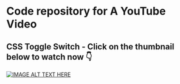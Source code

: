 # Code repository for A YouTube Video

## CSS Toggle Switch - Click on the thumbnail below to watch now 👇

[![IMAGE ALT TEXT HERE](https://img.youtube.com/vi/BrQEwV-E18Q/0.jpg)](https://www.youtube.com/watch?v=BrQEwV-E18Q)

